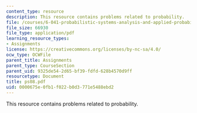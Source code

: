 ```yaml
---
content_type: resource
description: This resource contains problems related to probability.
file: /courses/6-041-probabilistic-systems-analysis-and-applied-probability-spring-2006/0000675e0fb1f022b0d3771e5488ebd2_ps08.pdf
file_size: 66930
file_type: application/pdf
learning_resource_types:
- Assignments
license: https://creativecommons.org/licenses/by-nc-sa/4.0/
ocw_type: OCWFile
parent_title: Assignments
parent_type: CourseSection
parent_uid: 9325de54-2d65-bf39-fdfd-628b4570d9ff
resourcetype: Document
title: ps08.pdf
uid: 0000675e-0fb1-f022-b0d3-771e5488ebd2
---
```

This resource contains problems related to probability.